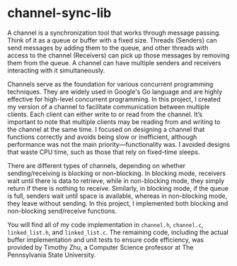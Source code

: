 # channel-sync-lib

A channel is a synchronization tool that works through message passing. Think of it as a queue or buffer with a fixed size. Threads (Senders) can send messages by adding them to the queue, and other threads with access to the channel (Receivers) can pick up those messages by removing them from the queue. A channel can have multiple senders and receivers interacting with it simultaneously.

Channels serve as the foundation for various concurrent programming techniques. They are widely used in Google's Go language and are highly effective for high-level concurrent programming. In this project, I created my version of a channel to facilitate communication between multiple clients. Each client can either write to or read from the channel. It’s important to note that multiple clients may be reading from and writing to the channel at the same time. I focused on designing a channel that functions correctly and avoids being slow or inefficient, although performance was not the main priority—functionality was. I avoided designs that waste CPU time, such as those that rely on fixed-time sleeps.

There are different types of channels, depending on whether sending/receiving is blocking or non-blocking. In blocking mode, receivers wait until there is data to retrieve, while in non-blocking mode, they simply return if there is nothing to receive. Similarly, in blocking mode, if the queue is full, senders wait until space is available, whereas in non-blocking mode, they leave without sending. In this project, I implemented both blocking and non-blocking send/receive functions.

You will find all of my code implementation in `channel.h`, `channel.c`, `linked_list.h`, and `linked_list.c`. The remaining code, including the actual buffer implementation and unit tests to ensure code efficiency, was provided by Timothy Zhu, a Computer Science professor at The Pennsylvania State University.

